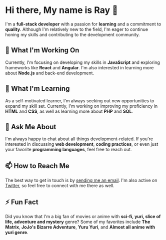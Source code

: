 # Hi there, My name is Ray 👋

I'm a **full-stack developer** with a passion for **learning** and a commitment to **quality**. Although I'm relatively new to the field, I'm eager to continue honing my skills and contributing to the development community.

## 🔭 What I'm Working On

Currently, I'm focusing on developing my skills in **JavaScript** and exploring frameworks like **React** and **Angular**. I'm also interested in learning more about **Node.js** and back-end development.

## 🌱 What I'm Learning

As a self-motivated learner, I'm always seeking out new opportunities to expand my skill set. Currently, I'm working on improving my proficiency in **HTML** and **CSS**, as well as learning more about **PHP** and **SQL**.

## 💬 Ask Me About

I'm always happy to chat about all things development-related. If you're interested in discussing **web development**, **coding practices**, or even just your favorite **programming languages**, feel free to reach out.

## 📫 How to Reach Me

The best way to get in touch is by [sending me an email](mailto:your.email@example.com). I'm also active on [Twitter](https://twitter.com/your-twitter-handle), so feel free to connect with me there as well.

## ⚡ Fun Fact

Did you know that I'm a big fan of movies or anime with **sci-fi, yuri, slice of life, adventure and mystery** genre? Some of my favorites include **The Matrix**, **JoJo's Bizarre Adventure**, **Yuru Yuri**, and **Almost all anime with yuri genre**.
